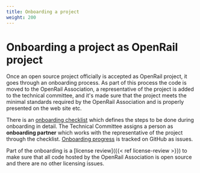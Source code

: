 ```yaml
---
title: Onboarding a project
weight: 200
---
```


# Onboarding a project as OpenRail project

Once an open source project officially is accepted as OpenRail project, it goes through an onboarding process. As part of this process the code is moved to the OpenRail Association, a representative of the project is added to the technical committee, and it's made sure that the project meets the minimal standards required by the OpenRail Association and is properly presented on the web site etc.

There is an [onboarding checklist](https://github.com/OpenRailAssociation/technical-committee/blob/main/.github/ISSUE_TEMPLATE/onboarding-new-project.md) which defines the steps to be done during onboarding in detail. The Technical Committee assigns a person as **onboarding partner** which works with the representative of the project through the checklist. [Onboarding progress](https://github.com/OpenRailAssociation/technical-committee/issues?q=is%3Aissue+is%3Aopen+label%3AOnboarding) is tracked on GitHub as issues.

Part of the onboarding is a [license review]({{< ref license-review >}}) to make sure that all code hosted by the OpenRail Association is open source and there are no other licensing issues.
